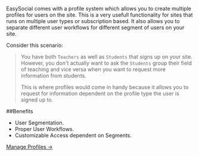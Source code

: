 EasySocial comes with a profile system which allows you to create multiple profiles for users on the site. This is a very usefull functionality for sites that runs on multiple user types or subscription based. It also allows you to separate different user workflows for different segment of users on your site. 

Consider this scenario:

> You have both `Teachers` as well as `Students` that signs up on your site. However, you don't actually want to ask the `Students` group their field of teaching and vice versa when you want to request more information from students.
> 
> 
> This is where profiles would come in handy because it allows you to request for information dependent on the profile type the user is signed up to.



##Benefits

* User Segmentation.
* Proper User Workflows.
* Customizable Access dependent on Segments.


<a href="/administrators/profiles/managing_profiles" class="btn btn-primary">Manage Profiles &rarr;</a>